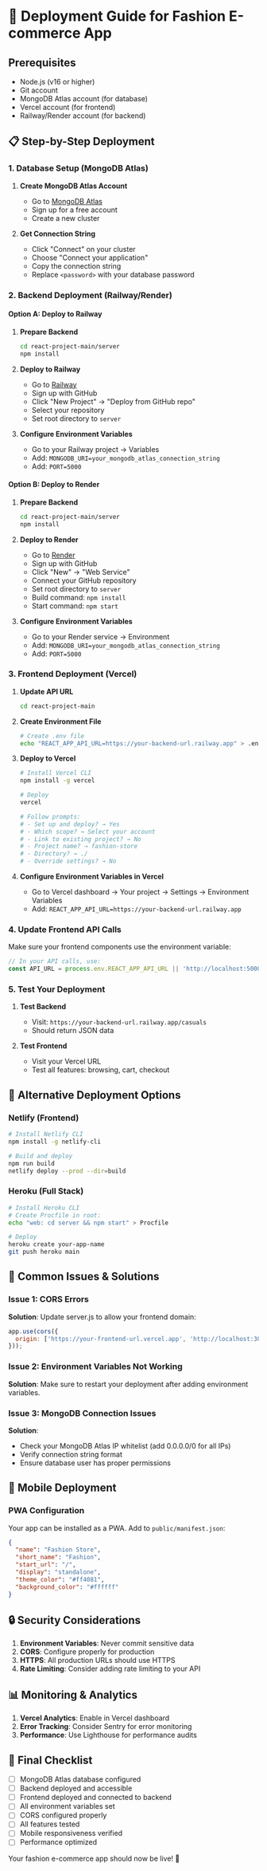 # 🚀 Deployment Guide for Fashion E-commerce App

## Prerequisites
- Node.js (v16 or higher)
- Git account
- MongoDB Atlas account (for database)
- Vercel account (for frontend)
- Railway/Render account (for backend)

## 📋 Step-by-Step Deployment

### 1. Database Setup (MongoDB Atlas)

1. **Create MongoDB Atlas Account**
   - Go to [MongoDB Atlas](https://www.mongodb.com/atlas)
   - Sign up for a free account
   - Create a new cluster

2. **Get Connection String**
   - Click "Connect" on your cluster
   - Choose "Connect your application"
   - Copy the connection string
   - Replace `<password>` with your database password

### 2. Backend Deployment (Railway/Render)

#### Option A: Deploy to Railway

1. **Prepare Backend**
   ```bash
   cd react-project-main/server
   npm install
   ```

2. **Deploy to Railway**
   - Go to [Railway](https://railway.app/)
   - Sign up with GitHub
   - Click "New Project" → "Deploy from GitHub repo"
   - Select your repository
   - Set root directory to `server`

3. **Configure Environment Variables**
   - Go to your Railway project → Variables
   - Add: `MONGODB_URI=your_mongodb_atlas_connection_string`
   - Add: `PORT=5000`

#### Option B: Deploy to Render

1. **Prepare Backend**
   ```bash
   cd react-project-main/server
   npm install
   ```

2. **Deploy to Render**
   - Go to [Render](https://render.com/)
   - Sign up with GitHub
   - Click "New" → "Web Service"
   - Connect your GitHub repository
   - Set root directory to `server`
   - Build command: `npm install`
   - Start command: `npm start`

3. **Configure Environment Variables**
   - Go to your Render service → Environment
   - Add: `MONGODB_URI=your_mongodb_atlas_connection_string`
   - Add: `PORT=5000`

### 3. Frontend Deployment (Vercel)

1. **Update API URL**
   ```bash
   cd react-project-main
   ```

2. **Create Environment File**
   ```bash
   # Create .env file
   echo "REACT_APP_API_URL=https://your-backend-url.railway.app" > .env
   ```

3. **Deploy to Vercel**
   ```bash
   # Install Vercel CLI
   npm install -g vercel

   # Deploy
   vercel

   # Follow prompts:
   # - Set up and deploy? → Yes
   # - Which scope? → Select your account
   # - Link to existing project? → No
   # - Project name? → fashion-store
   # - Directory? → ./
   # - Override settings? → No
   ```

4. **Configure Environment Variables in Vercel**
   - Go to Vercel dashboard → Your project → Settings → Environment Variables
   - Add: `REACT_APP_API_URL=https://your-backend-url.railway.app`

### 4. Update Frontend API Calls

Make sure your frontend components use the environment variable:

```javascript
// In your API calls, use:
const API_URL = process.env.REACT_APP_API_URL || 'http://localhost:5000';
```

### 5. Test Your Deployment

1. **Test Backend**
   - Visit: `https://your-backend-url.railway.app/casuals`
   - Should return JSON data

2. **Test Frontend**
   - Visit your Vercel URL
   - Test all features: browsing, cart, checkout

## 🔧 Alternative Deployment Options

### Netlify (Frontend)
```bash
# Install Netlify CLI
npm install -g netlify-cli

# Build and deploy
npm run build
netlify deploy --prod --dir=build
```

### Heroku (Full Stack)
```bash
# Install Heroku CLI
# Create Procfile in root:
echo "web: cd server && npm start" > Procfile

# Deploy
heroku create your-app-name
git push heroku main
```

## 🐛 Common Issues & Solutions

### Issue 1: CORS Errors
**Solution**: Update server.js to allow your frontend domain:
```javascript
app.use(cors({
  origin: ['https://your-frontend-url.vercel.app', 'http://localhost:3000']
}));
```

### Issue 2: Environment Variables Not Working
**Solution**: Make sure to restart your deployment after adding environment variables.

### Issue 3: MongoDB Connection Issues
**Solution**: 
- Check your MongoDB Atlas IP whitelist (add 0.0.0.0/0 for all IPs)
- Verify connection string format
- Ensure database user has proper permissions

## 📱 Mobile Deployment

### PWA Configuration
Your app can be installed as a PWA. Add to `public/manifest.json`:
```json
{
  "name": "Fashion Store",
  "short_name": "Fashion",
  "start_url": "/",
  "display": "standalone",
  "theme_color": "#ff4081",
  "background_color": "#ffffff"
}
```

## 🔒 Security Considerations

1. **Environment Variables**: Never commit sensitive data
2. **CORS**: Configure properly for production
3. **HTTPS**: All production URLs should use HTTPS
4. **Rate Limiting**: Consider adding rate limiting to your API

## 📊 Monitoring & Analytics

1. **Vercel Analytics**: Enable in Vercel dashboard
2. **Error Tracking**: Consider Sentry for error monitoring
3. **Performance**: Use Lighthouse for performance audits

## 🚀 Final Checklist

- [ ] MongoDB Atlas database configured
- [ ] Backend deployed and accessible
- [ ] Frontend deployed and connected to backend
- [ ] All environment variables set
- [ ] CORS configured properly
- [ ] All features tested
- [ ] Mobile responsiveness verified
- [ ] Performance optimized

Your fashion e-commerce app should now be live! 🎉 